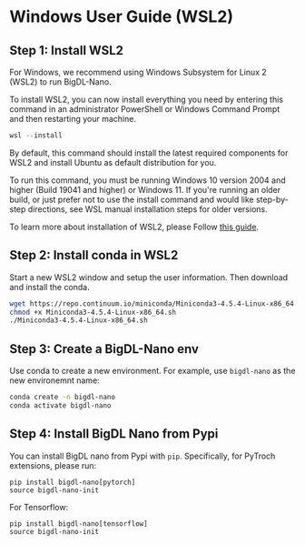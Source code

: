 # Windows User Guide (WSL2)

## Step 1: Install WSL2

For Windows, we recommend using Windows Subsystem for Linux 2 (WSL2) to run BigDL-Nano. 

To install WSL2, you can now install everything you need by entering this command in an administrator PowerShell or Windows Command Prompt and then restarting your machine.  

```powershell
wsl --install
```

By default, this command should install the latest required components for WSL2 and install Ubuntu as default distribution for you. 

To run this command, you must be running Windows 10 version 2004 and higher (Build 19041 and higher) or Windows 11. If you're running an older build, or just prefer not to use the install command and would like step-by-step directions, see WSL manual installation steps for older versions.

To learn more about installation of WSL2, please Follow [this guide](https://docs.microsoft.com/en-us/windows/wsl/install-win10). 

## Step 2: Install conda in WSL2

 Start a new WSL2 window and setup the user information. Then download and install the conda. 
 
```bash
wget https://repo.continuum.io/miniconda/Miniconda3-4.5.4-Linux-x86_64.sh
chmod +x Miniconda3-4.5.4-Linux-x86_64.sh
./Miniconda3-4.5.4-Linux-x86_64.sh
```

## Step 3: Create a BigDL-Nano env 

Use conda to create a new environment. For example, use `bigdl-nano` as the new environemnt name: 

```bash
conda create -n bigdl-nano
conda activate bigdl-nano
```


## Step 4: Install BigDL Nano from Pypi

You can install BigDL nano from Pypi with `pip`. Specifically, for PyTroch extensions, please run:

```
pip install bigdl-nano[pytorch]
source bigdl-nano-init
```

For Tensorflow:

```
pip install bigdl-nano[tensorflow]
source bigdl-nano-init
```